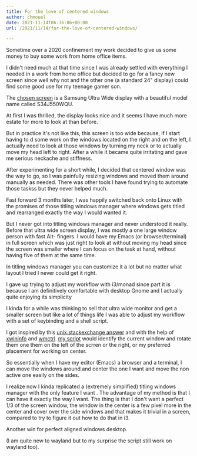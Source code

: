 ```yaml
---
title: For the love of centered windows
author: chmouel
date: 2021-11-14T06:36:06+00:00
url: /2021/11/14/for-the-love-of-centered-windows/

---
```

Sometime over a 2020 confinement my work decided to give us some money to buy some work from home office items.

I didn't need much at that time since I was already settled with everything I needed in a work from home office but decided to go for a fancy new screen since well why not and the other one (a standard 24" display) could find some good use for my teenage gamer son.

The [chosen screen][1] is a Samsung Ultra Wide display with a beautiful model name called S34J550WQU.

At first I was thrilled, the display looks nice and it seems I have much more estate for more to look at than before.

But in practice it's not like this, this screen is too wide because, if I start having to d some work on the windows located on the right and on the left, I actually need to look at those windows by turning my neck or to actually move my head left to right. After a while it became quite irritating and gave me serious neckache and stiffness.

After experimenting for a short while, I decided that centered window was the way to go, so I was painfully resizing windows and moved them around manually as needed. There was other tools I have found trying to automate those taskss but they never helped much.

Fast forward 3 months later, I was happily switched back onto Linux with the promises of those titling windows manager where windows gets titled and rearranged exactly the way I would wanted it.

But I never got into titling windows manager and never understood it really. Before that ultra wide screen display, I was mostly a one large window person with fast Alt-<Tab> fingers. I would have my Emacs (or browser/terminal) in full screen which was just right to look at without moving my head since the screen was smaller where I can focus on the task at hand, without having five of them at the same time.

In titling windows manager you can customize it a lot but no matter what layout I tried I never could get it right.

I gave up trying to adjust my workflow with i3/monad since part it is because I am definitively comfortable with desktop Gnome and I actually quite enjoying its simplicity

I kinda for a while was thinking to sell that ultra wide monitor and get a smaller screen but like a lot of things life I was able to adjust my workflow with a set of keybinding and a shell script.

I got inspired by this [unix.stackexchange answer][2] and with the help of [xwininfo][3] and [wmctrl][4]. [my script][5] would identify the current window and rotate them one them on the left of the scrren or the right, or my preferred placement for working on center.

So essentially when I have my editor (Emacs) a browser and a terminal, I can move the windows around and center the one I want and move the non active one easily on the sides.

I realize now I kinda replicated a (extremely simplified) titling windows manager with the only feature I want . The advantage of my method is that I can have it exactly the way I want. The thing is that I don't want a perfect 1/3 of the screen window, the window in the center is a few pixel more in the center and cover over the side windows and that makes it trivial in a screen, compared to try to figure it out how to do that in i3.

Another win for perfect aligned windows desktop.

(I am quite new to wayland but to my surprise the script still work on wayland too).

 [1]: https://www.amazon.fr/dp/B07J4CZYND/ref=pe_3044141_185740131_TE_item
 [2]: https://unix.stackexchange.com/a/53228
 [3]: https://linux.die.net/man/1/xwininfo
 [4]: https://en.wikipedia.org/wiki/Wmctrl
 [5]: https://gitlab.com/chmouel/chmouzies/blob/master/misc/wmctrl-resize-and-center.sh

